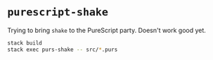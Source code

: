 # `purescript-shake`

Trying to bring `shake` to the PureScript party. Doesn't work good yet.

```bash
stack build
stack exec purs-shake -- src/*.purs
```
